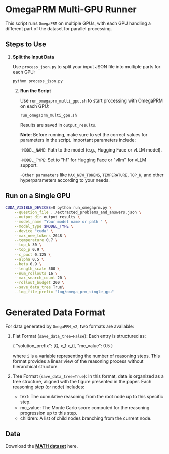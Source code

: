 # OmegaPRM Multi-GPU Runner

This script runs `OmegaPRM` on multiple GPUs, with each GPU handling a different part of the dataset for parallel processing.

## Steps to Use

1. **Split the Input Data**

   Use `process_json.py` to split your input JSON file into multiple parts for each GPU:

   ```bash
   python process_json.py
   ```
   
   2. **Run the Script**
   
      Use `run_omegaprm_multi_gpu.sh` to start processing with OmegaPRM on each GPU:
       ``` bash
      run_omegaprm_multi_gpu.sh
       ```
      Results are saved in `output_results`.
   
      **Note**: Before running, make sure to set the correct values for parameters in the script. Important parameters include:

        -`MODEL_NAME`: Path to the model (e.g., Hugging Face or vLLM model).

        -`MODEL_TYPE`: Set to "hf" for Hugging Face or "vllm" for vLLM support.
   
        -`Other parameters` like `MAX_NEW_TOKENS`, `TEMPERATURE`, `TOP_K`, and other hyperparameters according to your needs.
## Run on a Single GPU

```bash
CUDA_VISIBLE_DEVICES=0 python run_omegaprm.py \
    --question_file ../extracted_problems_and_answers.json \
    --output_dir output_results \
    --model_name "Your model name or path " \
    --model_type $MODEL_TYPE \
    --device "cuda" \
    --max_new_tokens 2048 \
    --temperature 0.7 \
    --top_k 30 \
    --top_p 0.9 \
    --c_puct 0.125 \
    --alpha 0.5 \
    --beta 0.9 \
    --length_scale 500 \
    --num_rollouts 16 \
    --max_search_count 20 \
    --rollout_budget 200 \
    --save_data_tree True\
    --log_file_prefix "log/omega_prm_single_gpu"

```

# Generated Data Format

For data generated by `OmegaPRM_v2`, two formats are available:

1. Flat Format (`save_data_tree=False`):
   Each entry is structured as:
   
   { "solution_prefix": [Q, x_1:x_i], "mc_value": 0.5 }
   
   where `i` is a variable representing the number of reasoning steps. This format provides a linear view of the reasoning process without hierarchical structure.

2. Tree Format (`save_data_tree=True`):
   In this format, data is organized as a tree structure, aligned with the figure presented in the paper. Each reasoning step (or node) includes:
   
   - text: The cumulative reasoning from the root node up to this specific step.
   - mc_value: The Monte Carlo score computed for the reasoning progression up to this step.
   - children: A list of child nodes branching from the current node.

## Data 

Download the [**MATH dataset**](https://people.eecs.berkeley.edu/~hendrycks/MATH.tar) here.